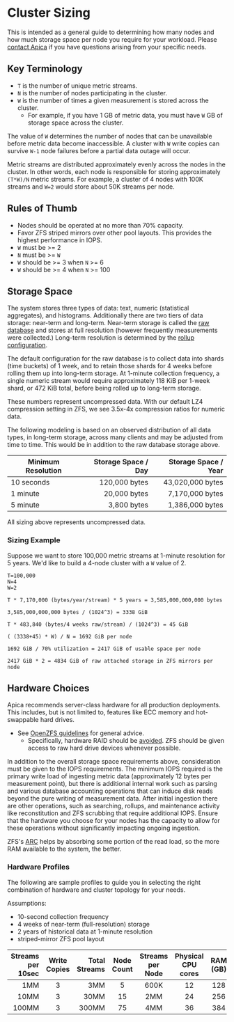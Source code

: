 # Cluster Sizing

This is intended as a general guide to determining how many nodes and how much storage space per node you require for your workload. Please [contact Apica](mailto:support@apica.io) if you have questions arising from your specific needs.

## Key Terminology

* `T` is the number of unique metric streams.
* `N` is the number of nodes participating in the cluster.
* `W` is the number of times a given measurement is stored across the cluster.
  * For example, if you have 1 GB of metric data, you must have `W` GB of storage space across the cluster.

The value of `W` determines the number of nodes that can be unavailable before metric data become inaccessible. A cluster with `W` write copies can survive `W-1` node failures before a partial data outage will occur.

Metric streams are distributed approximately evenly across the nodes in the cluster. In other words, each node is responsible for storing approximately `(T*W)/N` metric streams. For example, a cluster of 4 nodes with 100K streams and `W=2` would store about 50K streams per node.

## Rules of Thumb

* Nodes should be operated at no more than 70% capacity.
* Favor ZFS striped mirrors over other pool layouts. This provides the highest performance in IOPS.
* `W` must be >= 2
* `N` must be >= `W`
* `W` should be >= 3 when `N` >= 6
* `W` should be >= 4 when `N` >= 100

## Storage Space

The system stores three types of data: text, numeric (statistical aggregates), and histograms. Additionally there are two tiers of data storage: near-term and long-term. Near-term storage is called the [raw database](configuration.md#raw_database) and stores at full resolution (however frequently measurements were collected.) Long-term resolution is determined by the [rollup configuration](configuration.md#cache).

The default configuration for the raw database is to collect data into shards (time buckets) of 1 week, and to retain those shards for 4 weeks before rolling them up into long-term storage. At 1-minute collection frequency, a single numeric stream would require approximately 118 KiB per 1-week shard, or 472 KiB total, before being rolled up to long-term storage.

These numbers represent uncompressed data. With our default LZ4 compression setting in ZFS, we see 3.5x-4x compression ratios for numeric data.

The following modeling is based on an observed distribution of all data types, in long-term storage, across many clients and may be adjusted from time to time. This would be in addition to the raw database storage above.

| Minimum Resolution | Storage Space / Day | Storage Space / Year |
| ------------------ | ------------------: | -------------------: |
| 10 seconds         |       120,000 bytes |     43,020,000 bytes |
| 1 minute           |        20,000 bytes |      7,170,000 bytes |
| 5 minute           |         3,800 bytes |      1,386,000 bytes |

All sizing above represents uncompressed data.

### Sizing Example

Suppose we want to store 100,000 metric streams at 1-minute resolution for 5 years. We'd like to build a 4-node cluster with a `W` value of 2.

```
T=100,000
N=4
W=2

T * 7,170,000 (bytes/year/stream) * 5 years = 3,585,000,000,000 bytes

3,585,000,000,000 bytes / (1024^3) = 3338 GiB

T * 483,840 (bytes/4 weeks raw/stream) / (1024^3) = 45 GiB

( (3338+45) * W) / N = 1692 GiB per node

1692 GiB / 70% utilization = 2417 GiB of usable space per node

2417 GiB * 2 = 4834 GiB of raw attached storage in ZFS mirrors per node
```

## Hardware Choices

Apica recommends server-class hardware for all production deployments. This includes, but is not limited to, features like ECC memory and hot-swappable hard drives.

* See [OpenZFS guidelines](http://open-zfs.org/wiki/Hardware) for general advice.
  * Specifically, hardware RAID should be [avoided](http://open-zfs.org/wiki/Hardware#Hardware_RAID_controllers). ZFS should be given access to raw hard drive devices whenever possible.

In addition to the overall storage space requirements above, consideration must be given to the IOPS requirements. The minimum IOPS required is the primary write load of ingesting metric data (approximately 12 bytes per measurement point), but there is additional internal work such as parsing and various database accounting operations that can induce disk reads beyond the pure writing of measurement data. After initial ingestion there are other operations, such as searching, rollups, and maintenance activity like reconstitution and ZFS scrubbing that require additional IOPS. Ensure that the hardware you choose for your nodes has the capacity to allow for these operations without significantly impacting ongoing ingestion.

ZFS's [ARC](http://open-zfs.org/wiki/Performance_tuning#Adaptive_Replacement_Cache) helps by absorbing some portion of the read load, so the more RAM available to the system, the better.

### Hardware Profiles

The following are sample profiles to guide you in selecting the right combination of hardware and cluster topology for your needs.

Assumptions:

* 10-second collection frequency
* 4 weeks of near-term (full-resolution) storage
* 2 years of historical data at 1-minute resolution
* striped-mirror ZFS pool layout

| Streams per 10sec | Write Copies | Total Streams | Node Count | Streams per Node | Physical CPU cores | RAM (GB) | 7200rpm spindles |
| ----------------: | :----------: | ------------: | :--------: | :--------------: | :----------------: | :------: | ---------------: |
|               1MM |       3      |           3MM |      5     |       600K       |         12         |    128   |            6x 2T |
|              10MM |       3      |          30MM |     15     |        2MM       |         24         |    256   |           24x 4T |
|             100MM |       3      |         300MM |     75     |        4MM       |         36         |    384   |           45x 4T |
